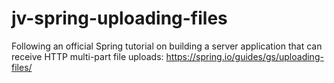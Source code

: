 # jv-spring-uploading-files
Following an official Spring tutorial on building a server application that can receive HTTP multi-part file uploads: https://spring.io/guides/gs/uploading-files/